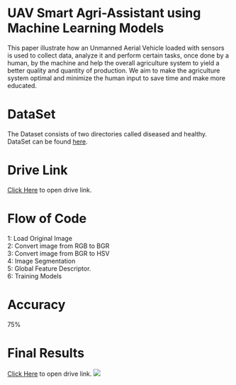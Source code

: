 # UAV Smart Agri-Assistant using Machine Learning Models
This paper illustrate
how an Unmanned Aerial Vehicle loaded with sensors is used to
collect data, analyze it and perform certain tasks, once done by
a human, by the machine and help the overall agriculture system
to yield a better quality and quantity of production. We aim to
make the agriculture system optimal and minimize the human
input to save time and make more educated.

# DataSet
The Dataset consists of two directories called diseased and healthy. DataSet can be found <a href="https://github.com/spMohanty/PlantVillage-Dataset/tree/master/raw/color">here</a>.<br />

# Drive Link
<a href="https://drive.google.com/drive/folders/1ciwdljambLCK_Ig1eQ_0WzsmyPlU12SC?usp=sharing">Click Here</a> to open drive link.

# Flow of Code
1: Load Original Image <br />
2: Convert image from RGB to BGR <br />
3: Convert  image from BGR to HSV <br />
4: Image Segmentation <br />
5: Global Feature Descriptor. <br />
6: Training Models

# Accuracy
75%

# Final Results
<a href="https://drive.google.com/drive/folders/1ciwdljambLCK_Ig1eQ_0WzsmyPlU12SC?usp=sharing">Click Here</a> to open drive link.
<img src="https://drive.google.com/uc?export=view&id=1ubMqP2XN6tWB72DhZhjm98w0qGNl8eo6" />
